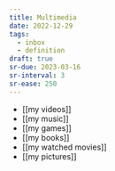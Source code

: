 ```yaml
---
title: Multimedia
date: 2022-12-29
tags:
  - inbox
  - definition
draft: true
sr-due: 2023-03-16
sr-interval: 3
sr-ease: 250
---
```


- [[my videos]]
- [[my music]]
- [[my games]]
- [[my books]]
- [[my watched movies]]
- [[my pictures]]
